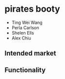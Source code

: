 # pirates booty

* Ting Wei Wang
* Perla Carlson
* Shelen Ells
* Alex Chiu

<!-- # Summary of application -->

## Intended market

## Functionality
